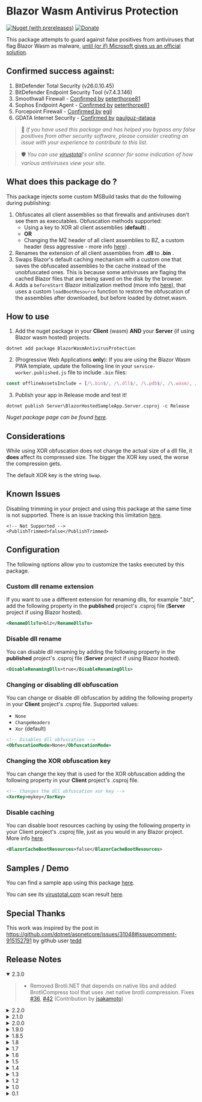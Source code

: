 ﻿# Blazor Wasm Antivirus Protection

[![Nuget (with prereleases)](https://img.shields.io/nuget/v/BlazorWasmAntivirusProtection.svg?logo=nuget)](https://www.nuget.org/packages/BlazorWasmAntivirusProtection)  [![Donate](https://img.shields.io/badge/Donate-PayPal-green.svg)](https://www.paypal.com/cgi-bin/webscr?cmd=_donations&business=7CRGWPYB5AKJQ&currency_code=EUR&source=url)

This package attempts to guard against false positives from antiviruses that flag Blazor Wasm as malware,  [until (or if) Microsoft gives us an official solution](https://github.com/dotnet/aspnetcore/issues/36978).


## Confirmed success against:
1. BitDefender Total Security (v26.0.10.45)
2. BitDefender Endpoint Security Tool (v7.4.3.146)
3. Smoothwall Firewall - [Confirmed by](https://github.com/MudBlazor/MudBlazor/issues/3883#issuecomment-1031357095) [peterthorpe81](https://github.com/peterthorpe81)
4. Sophos Endpoint Agent - [Confirmed by](https://github.com/stavroskasidis/BlazorWasmAntivirusProtection/issues/12) [peterthorpe81](https://github.com/peterthorpe81)
5. Forcepoint Firewall - [Confirmed by](https://github.com/dotnet/aspnetcore/issues/36978#issuecomment-1109822288) [egil](https://github.com/egil)
6. GDATA Internet Security - [Confirmed by](https://github.com/stavroskasidis/BlazorWasmAntivirusProtection/issues/6) [paulguz-datapa](https://github.com/paulguz-datapa)

> 📣 *If you have used this package and has helped you bypass any false positives from other security software, please consider creating an issue with your experience to contribute to this list.*

> 🛡️ *You can use [virustotal](https://www.virustotal.com/gui/home/url)'s online scanner for some indication of how various antiviruses view your site.*

## What does this package do ?
This package injects some custom MSBuild tasks that do the following during publishing:
1. Obfuscates all client assemblies so that firewalls and antiviruses don't see them as executables. Obfuscation methods supported:
   * Using a key to XOR all client assemblies (**default**) .
   * **OR**
   * Changing the MZ header of all client assemblies to BZ, a custom header (less aggressive - more info [here](https://en.wikipedia.org/wiki/DOS_MZ_executable)) .
2. Renames the extension of all client assemblies from **.dll** to **.bin** .
3. Swaps Blazor's default caching mechanism with a custom one that saves the obfuscated assemblies to the cache instead of the unobfuscated ones. This is because some antiviruses are flaging the cached Blazor files that are being saved on the disk by the browser.
4. Adds a `beforeStart` Blazor initialization method (more info [here](https://docs.microsoft.com/en-us/aspnet/core/blazor/javascript-interoperability/?view=aspnetcore-6.0#javascript-initializers)), that uses a custom `loadBootResource` function to restore the obfuscation of the assemblies after downloaded, but before loaded by dotnet.wasm.

## How to use
1. Add the nuget package in your **Client** (wasm) **AND** your **Server** (if using Blazor wasm hosted) projects.
```
dotnet add package BlazorWasmAntivirusProtection
``` 
2. (Progressive Web Applications **only**): If you are using the Blazor Wasm PWA template, update the following line in your `service-worker.published.js` file to include `.bin` files:

```js
const offlineAssetsInclude = [/\.bin$/, /\.dll$/, /\.pdb$/, /\.wasm/, /\.html/, /\.js$/, /\.json$/, /\.css$/, /\.woff$/, /\.png$/, /\.jpe?g$/, /\.gif$/, /\.ico$/, /\.blat$/, /\.dat$/ ];
```

3. Publish your app in Release mode and test it!
```
dotnet publish Server\BlazorHostedSampleApp.Server.csproj -c Release
```
*Nuget package page can be found [here](https://www.nuget.org/packages/BlazorWasmAntivirusProtection).*

## Considerations
While using XOR obfuscation does not change the actual size of a dll file, it **does** affect its compressed size. The bigger the XOR key used, the worse the compression gets.

The default XOR key is the string `bwap`.

## Known Issues
Disabling trimming in your project and using this package at the same time is not supported. 
There is an issue tracking this limitation [here](https://github.com/stavroskasidis/BlazorWasmAntivirusProtection/issues/24).
```
<!-- Not Supported -->
<PublishTrimmed>false</PublishTrimmed>
````

## Configuration
The following options allow you to customize the tasks executed by this package.
### **Custom dll rename extension**
If you want to use a different extension for renaming dlls, for example ".blz", add the following property in the **published** project's .csproj file (**Server** project if using Blazor hosted).
```xml
<RenameDllsTo>blz</RenameDllsTo>
```

### **Disable dll rename**
You can disable dll renaming by adding the following property in the **published** project's .csproj file (**Server** project if using Blazor hosted).
```xml
<DisableRenamingDlls>true</DisableRenamingDlls>
```

### **Changing or disabling dll obfuscation**
You can change or disable dll obfuscation by adding the following property in your **Client** project's .csproj file. Supported values: 
- `None`
- `ChangeHeaders`
- `Xor` (default)
```xml
<!-- Disables dll obfuscation -->
<ObfuscationMode>None</ObfuscationMode> 
```

### **Changing the XOR obfuscation key**
You can change the key that is used for the XOR obfuscation adding the following property in your **Client** project's .csproj file.
```xml
<!-- Changes the dll obfuscation xor key -->
<XorKey>mykey</XorKey>
```

### **Disable caching**
You can disable boot resources caching by using the following property in your Client project's .csproj file, just as you would in any Blazor project. More info [here](https://docs.microsoft.com/en-us/aspnet/core/blazor/host-and-deploy/webassembly?view=aspnetcore-6.0#disable-integrity-checking-for-non-pwa-apps).
```xml
<BlazorCacheBootResources>false</BlazorCacheBootResources>
```

## Samples / Demo
You can find a sample app using this package [here](https://blazor-antivirus-block.azurewebsites.net/). 

You can see its [virustotal.com](https://www.virustotal.com/) scan result [here](https://www.virustotal.com/gui/url/172a7a7059b2f0e0980187fac4921d3df0d5a66a07b5a60e40e23668067b0368).

## Special Thanks
This work was inspired by the post in https://github.com/dotnet/aspnetcore/issues/31048#issuecomment-915152791  by github user [tedd](https://github.com/tedd)

## Release Notes

<details open="open"><summary>2.3.0</summary>
    
>- Removed Brotli.NET that depends on native libs and added BrotliCompress tool that uses .net native brotli compression.
  Fixes [#36](https://github.com/stavroskasidis/BlazorWasmAntivirusProtection/issues/36), [#42](https://github.com/stavroskasidis/BlazorWasmAntivirusProtection/issues/42)
  (Contribution by [jsakamoto](https://github.com/jsakamoto))
</details>

<details><summary>2.2.0</summary>
    
>- Fix when publishing from Visual Studio [#36](https://github.com/stavroskasidis/BlazorWasmAntivirusProtection/issues/36)
</details>

<details><summary>2.1.0</summary>
    
>- Fix targeting .net 7.0 correctly
>- Changed default Xor key to be a bit more complex.
</details>

<details><summary>2.0.0</summary>
    
>- Upgraded to .net 7.0
</details>


<details><summary>1.9.0</summary>
    
>- Changed "blazor.boot.json.gz" and "blazor.boot.json.br" to be recompressed instead of deleted. (Contribution by [jsakamoto](https://github.com/jsakamoto))
</details>

<details><summary>1.8.5</summary>
    
>- Changed default Xor key to be smaller so that the resulting obfuscated dlls are more compression friendly.
</details>

<details><summary>1.8</summary>
    
>- Fix: There was a problem caching the boot resources when a custom `loadBootResource` method was given in `Blazor.start()`.
</details>

<details><summary>1.7</summary>
    
>- New feature: Swaped Blazor's default caching mechanism with a custom one that saves the obfuscated assemblies on the cache instead of the unobfuscated ones. This is because some antiviruses are flaging the cached Blazor files that are being saved on the disk by the browser.
</details>

<details><summary>1.6</summary>
    
>- Fix for publishing twice before cleaning (regression) [#13](https://github.com/stavroskasidis/BlazorWasmAntivirusProtection/issues/13)
</details>

<details><summary>1.5</summary>
    
>- Added support for multiple dll obfuscations, changing the default to XORing the dlls instead of just changing the headers.
</details>

<details><summary>1.4</summary>
    
>- Added support for Multiple Blazor Wasm apps under the same Server project [#8](https://github.com/stavroskasidis/BlazorWasmAntivirusProtection/issues/8)
</details>


<details><summary>1.3</summary>
    
>- Added support for Blazor Wasm PWA apps
</details>


<details><summary>1.2</summary>
    
>- Fixed sequential publishing issue.
</details>

<details><summary>1.0</summary>
    
>- Added customization options.
</details>

<details><summary>0.1</summary>
    
>- Initial release.
</details>
